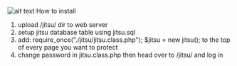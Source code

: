 ![alt text](http://puu.sh/qqBsk/93f892f4f6.png "example")
How to install

1. upload /jitsu/ dir to web server
2. setup jitsu database table using jitsu.sql
3. add:
require_once("./jitsu/jitsu.class.php");
$jitsu = new jitsu();
to the top of every page you want to protect
4. change password in jitsu.class.php then head over to /jitsu/ and log in
